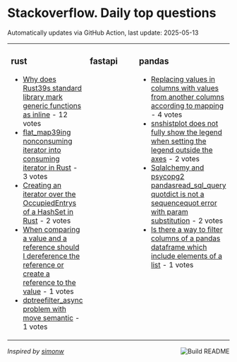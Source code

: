 # Stackoverflow. Daily top questions 

Automatically updates via GitHub Action, last update: <!-- date starts -->2025-05-13<!-- date ends -->


<table><tr><td valign="top" width="33%">

### rust
<!-- rust starts -->
* [Why does Rust39s standard library mark generic functions as inline](https://stackoverflow.com/questions/79617865/why-does-rusts-standard-library-mark-generic-functions-as-inline) - 12 votes
* [flat_map39ing nonconsuming iterator into consuming iterator in Rust](https://stackoverflow.com/questions/79618156/flat-maping-non-consuming-iterator-into-consuming-iterator-in-rust) - 3 votes
* [Creating an iterator over the OccupiedEntrys of a HashSet in Rust](https://stackoverflow.com/questions/79618465/creating-an-iterator-over-the-occupiedentrys-of-a-hashset-in-rust) - 2 votes
* [When comparing a value and a reference should I dereference the reference or create a reference to the value](https://stackoverflow.com/questions/79620014/when-comparing-a-value-and-a-reference-should-i-dereference-the-reference-or-cr) - 1 votes
* [dptreefilter_async problem with move semantic](https://stackoverflow.com/questions/79617098/dptreefilter-async-problem-with-move-semantic) - 1 votes
<!-- rust ends -->
</td><td valign="top" width="34%">


### fastapi
<!-- fastapi starts -->

<!-- fastapi ends -->
</td><td valign="top" width="34%">


### pandas
<!-- pandas starts -->
* [Replacing values in columns with values from another columns according to mapping](https://stackoverflow.com/questions/79619061/replacing-values-in-columns-with-values-from-another-columns-according-to-mappin) - 4 votes
* [snshistplot does not fully show the legend when setting the legend outside the axes](https://stackoverflow.com/questions/79618258/sns-histplot-does-not-fully-show-the-legend-when-setting-the-legend-outside-the) - 2 votes
* [Sqlalchemy and psycopg2 pandasread_sql_query quotdict is not a sequencequot error with param substitution](https://stackoverflow.com/questions/79618357/sqlalchemy-and-psycopg2-pandas-read-sql-query-dict-is-not-a-sequence-error-wi) - 2 votes
* [Is there a way to filter columns of a pandas dataframe which include elements of a list](https://stackoverflow.com/questions/79619950/is-there-a-way-to-filter-columns-of-a-pandas-dataframe-which-include-elements-of) - 1 votes
<!-- pandas ends -->
</td></tr></table>

<a href="https://github.com/hp0404/hp0404/actions"><img src="https://github.com/hp0404/hp0404/workflows/Build%20README/badge.svg" align="right" alt="Build README"></a> <p>*Inspired by  [simonw](https://github.com/simonw/simonw)*</p>
